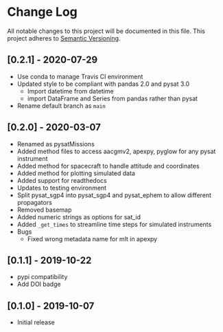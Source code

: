 # Change Log
All notable changes to this project will be documented in this file.
This project adheres to [Semantic Versioning](http://semver.org/).

## [0.2.1] - 2020-07-29
- Use conda to manage Travis CI environment
- Updated style to be compliant with pandas 2.0 and pysat 3.0
  - Import datetime from datetime
  - import DataFrame and Series from pandas rather than pysat
- Rename default branch as `main`

## [0.2.0] - 2020-03-07
- Renamed as pysatMissions
- Added method files to access aacgmv2, apexpy, pyglow for any pysat instrument
- Added method for spacecraft to handle attitude and coordinates
- Added method for plotting simulated data
- Added support for readthedocs
- Updates to testing environment
- Split pysat_sgp4 into pysat_sgp4 and pysat_ephem to allow different propagators
- Removed basemap
- Added numeric strings as options for sat_id
- Added `_get_times` to streamline time steps for simulated instruments
- Bugs
  - Fixed wrong metadata name for mlt in apexpy

## [0.1.1] - 2019-10-22
- pypi compatibility
- Add DOI badge

## [0.1.0] - 2019-10-07
- Initial release
